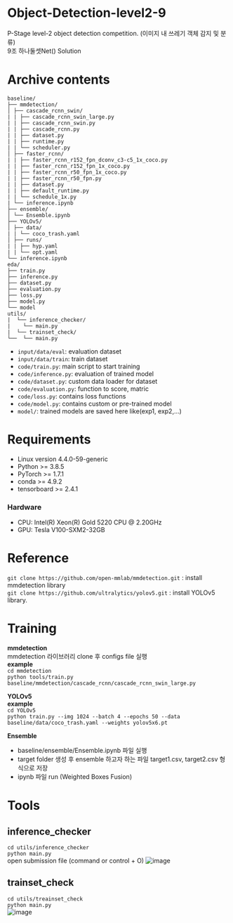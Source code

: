 # Object-Detection-level2-9
P-Stage level-2 object detection competition. (이미지 내 쓰레기 객체 감지 및 분류)<br>
9조 하나둘셋Net() Solution

# Archive contents
```
baseline/
├── mmdetection/
│ ├── cascade_rcnn_swin/
| | ├── cascade_rcnn_swin_large.py
| | ├── cascade_rcnn_swin.py
| | ├── cascade_rcnn.py
| | ├── dataset.py
| | ├── runtime.py
| | └── scheduler.py
│ ├── faster_rcnn/
| | ├── faster_rcnn_r152_fpn_dconv_c3-c5_1x_coco.py
| | ├── faster_rcnn_r152_fpn_1x_coco.py
| | ├── faster_rcnn_r50_fpn_1x_coco.py
| | ├── faster_rcnn_r50_fpn.py
| | ├── dataset.py
| | ├── default_runtime.py
| | └── schedule_1x.py
| └── inference.ipynb
├── ensemble/
│ └── Ensemble.ipynb
├── YOLOv5/
│ ├── data/
| | └── coco_trash.yaml
│ ├── runs/
| | ├── hyp.yaml
| | └── opt.yaml
└── inference.ipynb
eda/
├── train.py
├── inference.py
├── dataset.py
├── evaluation.py
├── loss.py
├── model.py
└── model
utils/
|  └── inference_checker/
|    └── main.py
|  └── trainset_check/
└──  └── main.py
```
- `input/data/eval`: evaluation dataset
- `input/data/train`: train dataset
- `code/train.py`: main script to start training
- `code/inference.py`: evaluation of trained model
- `code/dataset.py`: custom data loader for dataset
- `code/evaluation.py`: function to score, matric
- `code/loss.py`: contains loss functions
- `code/model.py`: contains custom or pre-trained model
- `model/`: trained models are saved here like(exp1, exp2,...) <br>


# Requirements
- Linux version 4.4.0-59-generic
- Python >= 3.8.5
- PyTorch >= 1.7.1
- conda >= 4.9.2
- tensorboard >= 2.4.1
### Hardware
- CPU: Intel(R) Xeon(R) Gold 5220 CPU @ 2.20GHz
- GPU: Tesla V100-SXM2-32GB

# Reference
`git clone https://github.com/open-mmlab/mmdetection.git` : install mmdetection library <br>
`git clone https://github.com/ultralytics/yolov5.git` : install YOLOv5 library. <br>

# Training
 **mmdetection** <br>
mmdetection 라이브러리 clone 후 configs file 실행<br>
**example**<br>
`cd mmdetection` <br>
`python tools/train.py baseline/mmdetection/cascade_rcnn/cascade_rcnn_swin_large.py` <br>

**YOLOv5** <br>
**example** <br>
`cd YOLOv5` <br>
`python train.py --img 1024 --batch 4 --epochs 50 --data baseline/data/coco_trash.yaml --weights yolov5x6.pt`

**Ensemble**<br>
- baseline/ensemble/Ensemble.ipynb 파일 실행
- target folder 생성 후 ensemble 하고자 하는 파일 target1.csv, target2.csv 형식으로 저장
- ipynb 파일 run (Weighted Boxes Fusion)
# Tools
## inference_checker
`cd utils/inference_checker`<br>
`python main.py`<br>
open submission file (command or control + O)
![image](https://user-images.githubusercontent.com/51802825/137460394-b479574c-4340-4fb8-bf19-53f9a4939941.png)

## trainset_check
`cd utils/treainset_check` <br>
`python main.py`<br>
![image](https://user-images.githubusercontent.com/51802825/137460478-603b7610-c7fa-4e83-b632-7ab5335f4499.png)


